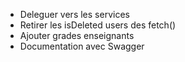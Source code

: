 - Deleguer vers les services
- Retirer les isDeleted users des fetch()
- Ajouter grades enseignants
- Documentation avec Swagger
